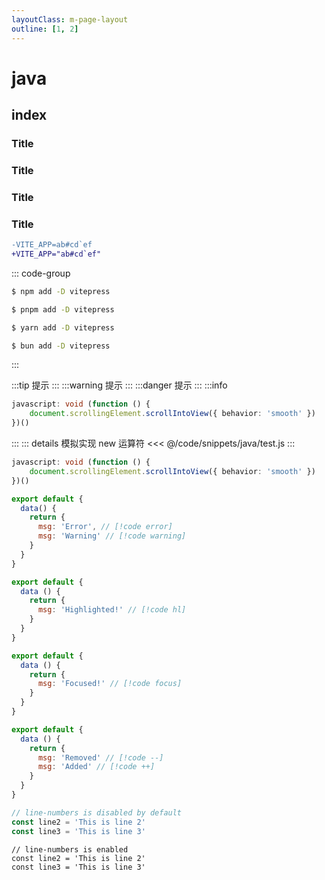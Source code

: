 ```yaml
---
layoutClass: m-page-layout
outline: [1, 2]
---
```


<script setup>
</script>
<style lang='scss'></style>

# java

## index


### Title <Badge type="info" text="default" />
### Title <Badge type="tip" text="^1.9.0" />
### Title <Badge type="warning" text="beta" />
### Title <Badge type="danger" text="caution" />

```diff
-VITE_APP=ab#cd`ef
+VITE_APP="ab#cd`ef"
```

::: code-group

```sh [npm]
$ npm add -D vitepress
```

```sh [pnpm]
$ pnpm add -D vitepress
```

```sh [yarn]
$ yarn add -D vitepress
```

```sh [bun]
$ bun add -D vitepress
```

:::

:::tip
提示
:::
:::warning
提示
:::
:::danger
提示
:::
:::info 
```ts
javascript: void (function () {
    document.scrollingElement.scrollIntoView({ behavior: 'smooth' })
})()
```
:::
::: details 模拟实现 new 运算符 
<<< @/code/snippets/java/test.js 
:::

```ts {2}
javascript: void (function () {
    document.scrollingElement.scrollIntoView({ behavior: 'smooth' })
})()
```


```js
export default {
  data() {
    return {
      msg: 'Error', // [!code error]
      msg: 'Warning' // [!code warning]
    }
  }
}
```


```js
export default {
  data () {
    return {
      msg: 'Highlighted!' // [!code hl]
    }
  }
}
```


```js
export default {
  data () {
    return {
      msg: 'Focused!' // [!code focus]
    }
  }
}
```


```js
export default {
  data () {
    return {
      msg: 'Removed' // [!code --]
      msg: 'Added' // [!code ++]
    }
  }
}
```





```ts {1}
// line-numbers is disabled by default
const line2 = 'This is line 2'
const line3 = 'This is line 3'
```

```ts:line-numbers=2 {1}
// line-numbers is enabled
const line2 = 'This is line 2'
const line3 = 'This is line 3'
```